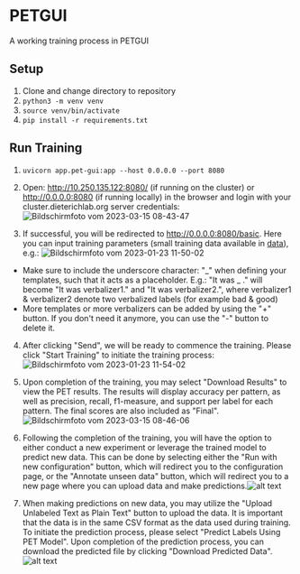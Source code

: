 # PETGUI
A working training process in PETGUI
## Setup
1. Clone and change directory to repository
2. `python3 -m venv venv`
3. `source venv/bin/activate`
4. `pip install -r requirements.txt`
## Run Training
1. `uvicorn app.pet-gui:app --host 0.0.0.0 --port 8080`
2. Open: http://10.250.135.122:8080/ (if running on the cluster) or http://0.0.0.0:8080 (if running locally) in the browser and login with your cluster.dieterichlab.org server credentials: ![Bildschirmfoto vom 2023-03-15 08-43-47](https://user-images.githubusercontent.com/47433679/225273103-871d7025-ec66-46d0-a81f-073fe83f8f2f.png)

3. If successful, you will be redirected to http://0.0.0.0:8080/basic. Here you can input training parameters (small training data available in [data](/data/yelp_review_polarity_csv.tar.gz)), e.g.: ![Bildschirmfoto vom 2023-01-23 11-50-02](https://user-images.githubusercontent.com/47433679/214032245-2f29ddd4-2bb5-4238-82eb-e311fd44e2a3.png)

* Make sure to include the underscore character: "\_" when defining your templates, such that it acts as a placeholder.
E.g.: "It was \_ ." will become "It was verbalizer1." and "It was verbalizer2.", where verbalizer1 & verbalizer2 denote two verbalized labels (for example bad & good)
* More templates or more verbalizers can be added by using the "+" button. If you don't need it anymore, you can use the "-" button to delete it.  

4. After clicking "Send", we will be ready to commence the training. Please click "Start Training" to initiate the training process:![Bildschirmfoto vom 2023-01-23 11-54-02](https://user-images.githubusercontent.com/63499872/221887170-dea033d7-2272-4577-b6b6-40b377c7a512.jpeg)

5. Upon completion of the training, you may select "Download Results" to view the PET results. The results will display accuracy per pattern, as well as precision, recall, f1-measure, and support per label for each pattern. The final scores are also included as "Final". ![Bildschirmfoto vom 2023-03-15 08-46-06](https://user-images.githubusercontent.com/47433679/225272891-3cdd5ac4-1ade-464b-94e3-cae5d220209d.png)

6. Following the completion of the training, you will have the option to either conduct a new experiment or leverage the trained model to predict new data. This can be done by selecting either the "Run with new configuration" button, which will redirect you to the configuration page, or the "Annotate unseen data" button, which will redirect you to a new page where you can upload data and make predictions.![alt text](https://user-images.githubusercontent.com/63499872/222561012-ac69c03a-1778-4e49-9b74-30bf1d1c30d3.jpeg)

7. When making predictions on new data, you may utilize the "Upload Unlabeled Text as Plain Text" button to upload the data. It is important that the data is in the same CSV format as the data used during training. To initiate the prediction process, please select "Predict Labels Using PET Model". Upon completion of the prediction process, you can download the predicted file by clicking "Download Predicted Data".![alt text](https://user-images.githubusercontent.com/63499872/222576045-f5e28b41-1ab8-4861-814e-74aa03a0c759.jpeg)

